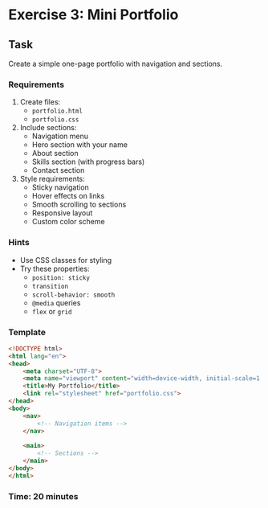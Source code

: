 # Exercise 3: Mini Portfolio

## Task
Create a simple one-page portfolio with navigation and sections.

### Requirements
1. Create files:
   - `portfolio.html`
   - `portfolio.css`
2. Include sections:
   - Navigation menu
   - Hero section with your name
   - About section
   - Skills section (with progress bars)
   - Contact section
3. Style requirements:
   - Sticky navigation
   - Hover effects on links
   - Smooth scrolling to sections
   - Responsive layout
   - Custom color scheme

### Hints
- Use CSS classes for styling
- Try these properties:
  - `position: sticky`
  - `transition`
  - `scroll-behavior: smooth`
  - `@media` queries
  - `flex` or `grid`

### Template
```html
<!DOCTYPE html>
<html lang="en">
<head>
    <meta charset="UTF-8">
    <meta name="viewport" content="width=device-width, initial-scale=1.0">
    <title>My Portfolio</title>
    <link rel="stylesheet" href="portfolio.css">
</head>
<body>
    <nav>
        <!-- Navigation items -->
    </nav>
    
    <main>
        <!-- Sections -->
    </main>
</body>
</html>
```

### Time: 20 minutes 
